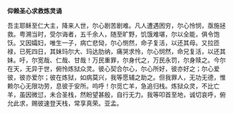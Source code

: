 **仰赖圣心求救炼灵诵**

吾主耶稣至仁大主，降来人世，尔心剧苦剧难。凡人遭遇困穷，尔心怜悯，亟施拯救。粤溯当时，受尔诲者，五千余人，随至旷野，饥饿难堪，尔以全能，俱令饱饫。又因孀妇，唯生一子，病亡悲恸，尔心恻然，命子复活，以还其母。又拉匝禄，已死四日，其妹玛尔大、玛达肋纳，痛哭求怜，尔心悯然，命兄复活，以还其妹。吁，尔宽哉、仁哉、甘哉！万民重罪，尔身代之，万民永罚，尔身赎之。今尔在天，无异于世，俯怜炼狱众灵。彼心契合尔心，尔心所好，彼亦好之；尔心爱彼，彼亦爱尔；彼在炼狱，如病莫兴，我等愿辅之助之。但我罪人，无功无德，惟赖尔心无限功劳，息彼于安所。呜呼！尔觅亡羊，急追归栈。炼狱众灵，不比亡羊，虽因微愆，未合圣栈，然盼望甚殷，自行无力。我等叩首至地，诚切哀呼，俯允此求，赐彼速登天栈，常享真荣。亚孟。